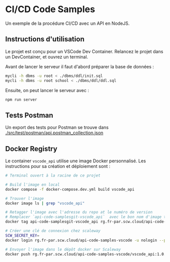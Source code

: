# CI/CD Code Samples

Un exemple de la procédure CI/CD avec un API en NodeJS.

## Instructions d'utilisation

Le projet est conçu pour un VSCode Dev Container. Relancez le projet dans un DevContainer, et ouvrez un terminal.

Avant de lancer le serveur il faut d'abord préparer la base de données :

```bash
mycli -h dbms -u root < ./dbms/ddl/init.sql
mycli -h dbms -u root school < ./dbms/ddl/ddl.sql
```

Ensuite, on peut lancer le serveur avec :

```bash
npm run server
```

## Tests Postman

Un export des tests pour Postman se trouve dans [./src/test/postman/api.postman_collection.json](./src/test/postman/api.postman_collection.json)


## Docker Registry

Le container `vscode_api` utilise une image Docker personnalisé. Les instructions pour sa création et déploiement sont :

```bash
# Terminal ouvert à la racine de ce projet

# Build l'image en local
docker compose -f docker-compose.dev.yml build vscode_api

# Trouver l'image
docker image ls | grep "vscode_api"  

# Retagger l'image avec l'adresse du repo at le numéro de version
# Remplacer `api-code-samplesgit-vscode_api`  avec le bon nom d'image trouvé dans l'étape précédente
docker tag api-code-samplesgit-vscode_api rg.fr-par.scw.cloud/api-code-samples-vscode/vscode_api:1.0.0

# Créer une clé de connexion chez scaleway
SCW_SECRET_KEY=
docker login rg.fr-par.scw.cloud/api-code-samples-vscode -u nologin --password-stdin <<< "$SCW_SECRET_KEY"

# Envoyer l'image dans le dépôt docker sur Scaleway
docker push rg.fr-par.scw.cloud/api-code-samples-vscode/vscode_api:1.0.0
``````